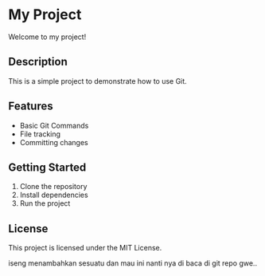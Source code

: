 # My Project 

Welcome to my project! 

## Description

This is a simple project to demonstrate how to use Git.

## Features

- Basic Git Commands
- File tracking
- Committing changes

## Getting Started

1. Clone the repository
2. Install dependencies
3. Run the project

## License

This project is licensed under the MIT License.

iseng menambahkan sesuatu dan mau ini nanti nya di baca di git repo gwe.. 
